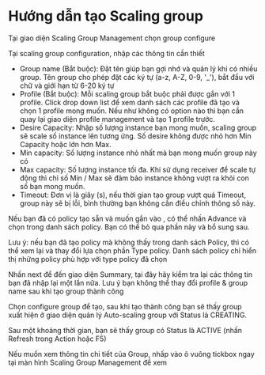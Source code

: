 # Hướng dẫn tạo Scaling group

Tại giao diện Scaling Group Management chọn group configure  

Tại scaling group configuration, nhập các thông tin cần thiết  

* Group name (Bắt buộc): Đặt tên giúp bạn gợi nhớ và quản lý khi có nhiều group. Tên group cho phép đặt các ký tự (a-z, A-Z, 0-9, '\_'), bắt đầu với chữ và giới hạn từ 6-20 ký tự  
* Profile (Bắt buộc): Mỗi scaling group bắt buộc phải được gắn với 1 profile. Click drop down list để xem danh sách các profile đã tạo và chọn 1 profile mong muốn. Nếu như không có option nào thì bạn cần quay lại giao diện profile management và tạo 1 profile trước.  
* Desire Capacity: Nhập số lượng instance bạn mong muốn, scaling group sẽ scale số instance lên tương ứng. Số desire không được nhỏ hơn Min Capacity hoặc lớn hơn Max.  
* Min capacity: Số lượng instance nhỏ nhất mà bạn mong muốn group này có 
* Max capacity: Số lượng instance tối đa. Khi sử dụng receiver để scale tự động thì chỉ số Min / Max sẽ đảm bảo instance không vượt ra khỏi con số bạn mong muốn.  
* Timeout: Đơn vị là giây (s), nếu thời gian tạo group vượt quá Timeout, group này sẽ bị lỗi, bình thường bạn không cần điều chỉnh thông số này.  

Nếu bạn đã có policy tạo sẵn và muốn gắn vào , có thể nhấn Advance và chọn trong danh sách policy. Bạn có thể bỏ qua phần này và bổ sung sau.  

Lưu ý: nếu bạn đã tạo policy mà không thấy trong danh sách Policy, thì có thể xem lại và thay đổi lựa chọn phần Type policy. Danh sách policy chỉ hiển thị những policy phù hợp với type policy đã chọn 

Nhấn next để đến giao diện Summary, tại đây hãy kiểm tra lại các thông tin bạn đã nhập lại một lần nữa. Lưu ý bạn không thể thay đổi profile & group name sau khi tạo group thành công  

Chọn configure group để tạo, sau khi tạo thành công bạn sẽ thấy group xuất hiện ở giao diện quản lý Auto-scaling group với Status là CREATING.  

Sau một khoảng thời gian, bạn sẽ thấy group có Status là ACTIVE (nhấn Refresh trong Action hoặc F5) 

Nếu muốn xem thông tin chi tiết của Group,  nhấp vào ô vuông tickbox ngay tại màn hình Scaling Group Management để xem 
